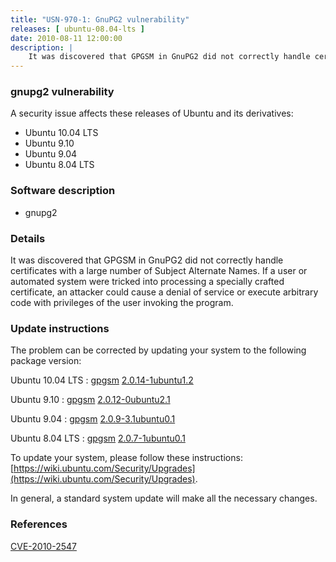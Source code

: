 ```yaml
---
title: "USN-970-1: GnuPG2 vulnerability"
releases: [ ubuntu-08.04-lts ]
date: 2010-08-11 12:00:00
description: |
    It was discovered that GPGSM in GnuPG2 did not correctly handle certificates with a large number of Subject Alternate Names. If a user or automated system were tricked into processing a specially crafted certificate, an attacker could cause a denial of service or execute arbitrary code with privileges of the user invoking the program. 
--- 
```

 
### gnupg2 vulnerability

A security issue affects these releases of Ubuntu and its derivatives:

* Ubuntu 10.04 LTS
* Ubuntu 9.10
* Ubuntu 9.04
* Ubuntu 8.04 LTS

### Software description

* gnupg2 

### Details

It was discovered that GPGSM in GnuPG2 did not correctly handle certificates with a large number of Subject Alternate Names. If a user or automated system were tricked into processing a specially crafted certificate, an attacker could cause a denial of service or execute arbitrary code with privileges of the user invoking the program. 

### Update instructions

The problem can be corrected by updating your system to the following package version:

Ubuntu 10.04 LTS
 : [gpgsm](https://launchpad.net/ubuntu/+source/gnupg2) <span> [2.0.14-1ubuntu1.2](https://launchpad.net/ubuntu/+source/gnupg2/2.0.14-1ubuntu1.2) </span> 

Ubuntu 9.10
 : [gpgsm](https://launchpad.net/ubuntu/+source/gnupg2) <span> [2.0.12-0ubuntu2.1](https://launchpad.net/ubuntu/+source/gnupg2/2.0.12-0ubuntu2.1) </span> 

Ubuntu 9.04
 : [gpgsm](https://launchpad.net/ubuntu/+source/gnupg2) <span> [2.0.9-3.1ubuntu0.1](https://launchpad.net/ubuntu/+source/gnupg2/2.0.9-3.1ubuntu0.1) </span> 

Ubuntu 8.04 LTS
 : [gpgsm](https://launchpad.net/ubuntu/+source/gnupg2) <span> [2.0.7-1ubuntu0.1](https://launchpad.net/ubuntu/+source/gnupg2/2.0.7-1ubuntu0.1) </span> 

To update your system, please follow these instructions: [https://wiki.ubuntu.com/Security/Upgrades](https://wiki.ubuntu.com/Security/Upgrades).

In general, a standard system update will make all the necessary changes. 

### References

 [CVE-2010-2547](http://people.ubuntu.com/~ubuntu-security/cve/CVE-2010-2547)
 
